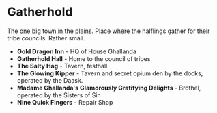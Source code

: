 # Gatherhold



The one big town in the plains. Place where the halflings gather for their tribe councils. Rather small.



- **Gold Dragon Inn** - HQ of House Ghallanda
- **Gatherhold Hall** - Home to the council of tribes
- **The Salty Hag** - Tavern, festhall
- **The Glowing Kipper** - Tavern and secret opium den by the docks, operated by the Daask.
- **Madame Ghallanda's Glamorously Gratifying Delights** - Brothel, operated by the Sisters of Sin
- **Nine Quick Fingers** - Repair Shop